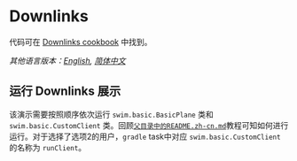 # Downlinks

代码可在 [Downlinks cookbook](https://swimos.org/tutorials/downlinks/) 中找到。

*其他语言版本：[English](README.md), [简体中文](README.zh-cn.md)*

## 运行 Downlinks 展示

该演示需要按照顺序依次运行 `swim.basic.BasicPlane` 类和 `swim.basic.CustomClient` 类。回顾[`父目录中的README.zh-cn.md`](../README.zh-cn.md)教程可知如何进行运行。对于选择了选项2的用户，`gradle` task中对应 `swim.basic.CustomClient` 的名称为 `runClient`。
